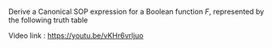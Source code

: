 Derive a Canonical SOP expression for a Boolean function $F$, represented by the following truth table

Video link : https://youtu.be/vKHr6vrljuo

